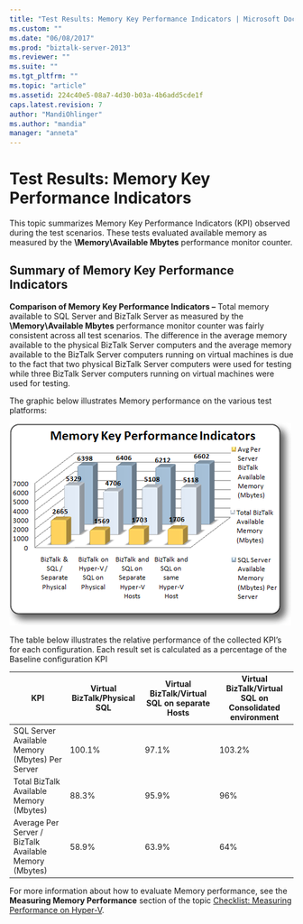 ```yaml
---
title: "Test Results: Memory Key Performance Indicators | Microsoft Docs"
ms.custom: ""
ms.date: "06/08/2017"
ms.prod: "biztalk-server-2013"
ms.reviewer: ""
ms.suite: ""
ms.tgt_pltfrm: ""
ms.topic: "article"
ms.assetid: 224c40e5-08a7-4d30-b03a-4b6add5cde1f
caps.latest.revision: 7
author: "MandiOhlinger"
ms.author: "mandia"
manager: "anneta"
---
```

# Test Results: Memory Key Performance Indicators
This topic summarizes Memory Key Performance Indicators (KPI) observed during the test scenarios. These tests evaluated available memory as measured by the **\Memory\Available Mbytes** performance monitor counter.  
  
## Summary of Memory Key Performance Indicators  
 **Comparison of Memory Key Performance Indicators –** Total memory available to SQL Server and BizTalk Server as measured by the **\Memory\Available Mbytes** performance monitor counter was fairly consistent across all test scenarios. The difference in the average memory available to the physical BizTalk Server computers and the average memory available to the BizTalk Server computers running on virtual machines is due to the fact that two physical BizTalk Server computers were used for testing while three BizTalk Server computers running on virtual machines were used for testing.  
  
 The graphic below illustrates Memory performance on the various test platforms:  
  
 ![Memory Key Performance Indicators](../technical-guides/media/memorykpi.gif "MemoryKPI")  
  
 The table below illustrates the relative performance of the collected KPI’s for each configuration. Each result set is calculated as a percentage of the Baseline configuration KPI  
  
|KPI|Virtual BizTalk/Physical SQL|Virtual BizTalk/Virtual SQL on separate Hosts|Virtual BizTalk/Virtual SQL on Consolidated environment|  
|---------|-----------------------------------|----------------------------------------------------|--------------------------------------------------------------|  
|SQL Server Available Memory (Mbytes) Per Server|100.1%|97.1%|103.2%|  
|Total BizTalk Available Memory (Mbytes)|88.3%|95.9%|96%|  
|Average Per Server / BizTalk Available Memory (Mbytes)|58.9%|63.9%|64%|  
  
 For more information about how to evaluate Memory performance, see the **Measuring Memory Performance** section of the topic [Checklist: Measuring Performance on Hyper-V](../technical-guides/checklist-measuring-performance-on-hyper-v.md).